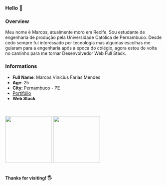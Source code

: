 ### Hello 👋


<h3>Overview</h3>
<p>
Meu nome é Marcos, atualmente moro em Recife. Sou estudante de engenharia de produção pela Universidade Católica de Pernambuco.
  Desde cedo sempre fui interessado por tecnologia mas algumas escolhas me guiaram para a engenharia após a época do colégio, agora estou de volta no caminho para me tornar
Desenvolvedor Web Full Stack.
</p>


<h3>Informations</h3>
<ul>
<li><strong>Full Name</strong>: Marcos Vinícius Farias Mendes</li>
<li><strong>Age</strong>: 25</li>
<li><strong>City</strong>: Pernambuco - PE</li>
<li>
<a href="https://marcos-mendes.netlify.app/" target="_blank">Portifólio <a/>
<li/>
<strong>Web Stack</strong><br><br>
<span>
<img
src="https://img.shields.io/badge/HTML5-E34F26?style=for-the-badge&logo=html5&logoColor=white"
alt=""
/>
</span>
<span>
<img
src="https://img.shields.io/badge/CSS3-1572B6?style=for-the-badge&logo=css3&logoColor=white"
alt=""
/>
</span>
<span>
<img
src="https://img.shields.io/badge/JavaScript-323330?style=for-the-badge&logo=javascript&logoColor=F7DF1E"
alt=""
/>
</span>
<span>
<img
src="https://img.shields.io/badge/React-20232A?style=for-the-badge&logo=react&logoColor=61DAFB"
alt=""
/>
</span> 
<span>
<img
src="https://img.shields.io/badge/Node.js-339933?style=for-the-badge&logo=nodedotjs&logoColor=white"
alt=""
/>
</span>
<span>
<img
src="https://img.shields.io/badge/PostgreSQL-316192?style=for-the-badge&logo=postgresql&logoColor=white"
alt=""
/>
</span>
<span>
<img
src="https://img.shields.io/badge/MySQL-00000F?style=for-the-badge&logo=mysql&logoColor=white"
alt=""
/>
</span>   
</li>
</ul>




<div style="flex">
<img height="150em" src="https://github-readme-stats.vercel.app/api?username=Marcos-Mendess&show_icons=true&theme=github_dark" />
<img height="150em" src="https://github-readme-stats.vercel.app/api/top-langs/?username=Marcos-Mendess&layout=compact&theme=github_dark&hide=php" />
<div>

  <br/>



<h4>Thanks for visiting! 🖐️</h4>
